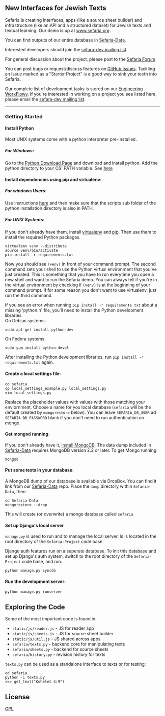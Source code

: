 ## New Interfaces for Jewish Texts

Sefaria is creating interfaces, apps (like a source sheet builder) and infrastructure (like an API and a structured dataset) for Jewish texts and textual learning. Our demo is up at www.sefaria.org.

You can find outputs of our entire database in [Sefaria-Data](https://github.com/blockspeiser/Sefaria-Data).

Interested developers should join the [sefara-dev mailing list](https://groups.google.com/forum/#!forum/sefaria-dev).

For general discussion about the project, please post to the [Sefaria Forum](https://groups.google.com/forum/?fromgroups#!forum/sefaria).

You can post bugs or request/discuss features on [GitHub Issues](https://github.com/blockspeiser/Sefaria-Project/issues?direction=desc&page=1&sort=created&state=open). Tackling an issue marked as a "Starter Project" is a good way to sink your teeth into Sefaria.

Our complete list of development tasks is stored on our [Engineering WorkFlowy](https://workflowy.com/shared/63b30672-66b5-744f-b3e2-1dd7da3e0822/). If you're interested in working on a project you see listed here, please email the [sefara-dev mailing list](https://groups.google.com/forum/#!forum/sefaria-dev).

***

### Getting Started

#### Install Python
Most UNIX systems come with a python interpreter pre-installed. 
##### For Windows:

Go to the [Python Download Page](https://www.python.org/download/releases/2.7.6) and download and install python.
Add the python directory to your OS' PATH variable. See [here](https://docs.python.org/2/using/windows.html)

#### Install dependencies using pip and virtualenv:
##### For windows Users:

Use instructions [here](http://www.tylerbutler.com/2012/05/how-to-install-python-pip-and-virtualenv-on-windows-with-powershell/) and then make sure that the scripts sub folder of the python installation directory is also in PATH.

##### For UNIX Systems: 
If you don't already have them, install [virtualenv](http://pypi.python.org/pypi/virtualenv) and [pip](http://www.pip-installer.org/en/latest/installing.html). Then use them to install the required Python packages.

    virtualenv venv --distribute
    source venv/bin/activate
    pip install -r requirements.txt

Now you should see `(venv)` in front of your command prompt. The second command sets your shell to use the Python virtual environment that you've just created. This is something that you have to run everytime you open a new shell and want to run the Sefaria demo. You can always tell if you're in the virtual environment by checking if `(venv)` is at the beginning of your command prompt. If for some reason you don't want to use virtualenv, just run the third command.

If you see an error when running `pip install -r requirements.txt` about a missing 'python.h' file, you'll need to install the Python development libraries.  
On Debian systems: 

    sudo apt-get install python-dev

On Fedora systems:

    sudo yum install python-devel

After installing the Python development libraries, run `pip install -r requirements.txt` again.

#### Create a local settings file:

    cd sefaria
    cp local_settings_example.py local_settings.py
    vim local_settings.py

Replace the placeholder values with values with those matching your enviornment. Choose a name for you local database (`sefaria` will be the default created by `mongorestore` below). You can leave `SEFARIA_DB_USER` ad `SEFARIA_DB_PASSWORD` blank if you don't need to run authentication on mongo.

#### Get mongod running:

If you don't already have it, [install MongoDB](http://docs.mongodb.org/manual/installation/). The data dump included in [Sefaria-Data](https://github.com/blockspeiser/Sefaria-Data) requires MongoDB version 2.2 or later. To get Mongo running:

    mongod

#### Put some texts in your database:

A MongoDB dump of our database is available via DropBox. You can find it link from our [Sefaria-Data](https://github.com/blockspeiser/Sefaria-Data) repo. Place the `dump` directory within `Sefaria-Data`, then:

    cd Sefaria-Data
    mongorestore --drop

This will create (or overwrite) a mongo database called `sefaria`.

#### Set up Django's local server
`manage.py` is used to run and to manage the local server.  Is is located in the root directory of the `Sefaria-Project` code base. 

Django auth features run on a seperate database. To init this database and set up Django's auth system, switch to the root directory of the `Sefaria-Project` code base, and run: 

    python manage.py syncdb
    
#### Run the development server:

    python manage.py runserver

## Exploring the Code

Some of the most important code is found in:

- `static/js/reader.js` - JS for reader app
- `static/js/sheets.js` - JS for source sheet builder
- `static/js/util.js` - JS shared across apps
- `sefaria/texts.py` - backend core for manipulating texts
- `sefaria/sheets.py` - backend for source sheets
- `sefaria/history.py` - revision history for texts

`texts.py` can be used as a standalone interface to texts or for testing:

    cd sefaria
    python -i texts.py
    >>> get_text("Kohelet 4:9")


## License

[GPL](http://www.gnu.org/copyleft/gpl.html)


